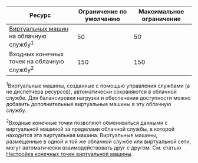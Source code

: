 | Ресурс | Ограничение по умолчанию | Максимальное ограничение |
| --- | --- | --- |
| [Виртуальных машин](../articles/virtual-machines/virtual-machines-linux-about.md?toc=%2fazure%2fvirtual-machines%2flinux%2ftoc.json) на облачную службу<sup>1</sup> |50 |50 |
| Входных конечных точек на облачную службу<sup>2</sup> |150 |150 |

<sup>1</sup>Виртуальные машины, созданные с помощью управления службами (а не диспетчера ресурсов), автоматически сохраняются в облачной службе. Для балансировки нагрузки и обеспечения доступности можно добавить дополнительные виртуальные машины в эту облачную службу. 

<sup>2</sup>Входные конечные точки позволяют обмениваться данными с виртуальной машиной за пределами облачной службы, в которой находится эта виртуальная машина. Виртуальные машины, размещенные в одной и той же облачной службе или виртуальной сети, могут автоматически взаимодействовать друг с другом. См. статью [Настройка конечных точек виртуальной машины](../articles/virtual-machines/windows/classic/setup-endpoints.md?toc=%2fazure%2fvirtual-machines%2fwindows%2fclassic%2ftoc.json). 

